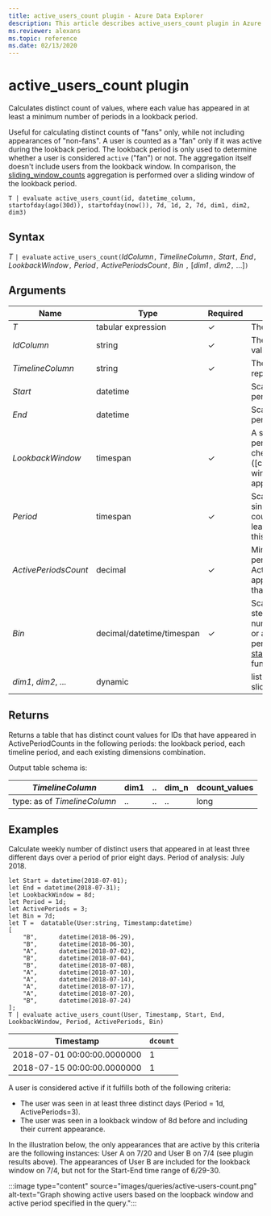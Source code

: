 ```yaml
---
title: active_users_count plugin - Azure Data Explorer
description: This article describes active_users_count plugin in Azure Data Explorer.
ms.reviewer: alexans
ms.topic: reference
ms.date: 02/13/2020
---
```

# active_users_count plugin

Calculates distinct count of values, where each value has appeared in at least a minimum number of periods in a lookback period.

Useful for calculating distinct counts of "fans" only,  while not including appearances of "non-fans". A user is counted as a "fan" only if it was active during the lookback period. The lookback period is only used to determine whether a user is considered `active` ("fan") or not. The aggregation itself doesn't include users from the lookback window. In comparison, the [sliding_window_counts](sliding-window-counts-plugin.md) aggregation is performed over a sliding window of the lookback period.

```kusto
T | evaluate active_users_count(id, datetime_column, startofday(ago(30d)), startofday(now()), 7d, 1d, 2, 7d, dim1, dim2, dim3)
```

## Syntax

*T* `| evaluate` `active_users_count(`*IdColumn*`,` *TimelineColumn*`,` *Start*`,` *End*`,` *LookbackWindow*`,` *Period*`,` *ActivePeriodsCount*`,` *Bin* `,` [*dim1*`,` *dim2*`,` ...]`)`

## Arguments

| Name | Type | Required | Description |
| -- | -- | -- | -- |
| *T* | tabular expression | &check; | The input tabular expression.|
| *IdColumn* | string | &check; | The name of the column with ID values that represent user activity. |
| *TimelineColumn* | string | &check; | The name of the column that represents timeline. |
| *Start* | datetime |   | Scalar with value of the analysis start period. |
| *End* | datetime |   | Scalar with value of the analysis end period. |
| *LookbackWindow* | timespan | &check; | A sliding time window defining a period where user appearance is checked. Lookback period starts at ([current appearance] - [lookback window]) and ends on ([current appearance]). |
| *Period* | timespan | &check; | Scalar constant timespan to count as single appearance (a user will be counted as active if it appears in at least distinct ActivePeriodsCount of this timespan. |
| *ActivePeriodsCount* | decimal | &check; | Minimal number of distinct active periods to decide if user is active. Active users are those users who appeared in at least (equal or greater than) active periods count. |
| *Bin* | decimal/datetime/timespan | &check; | Scalar constant value of the analysis step period. Can be a numeric/datetime/timestamp value, or a string that is `week`/`month`/`year`. All periods will be the corresponding [startofweek](startofweekfunction.md)/[startofmonth](startofmonthfunction.md)/[startofyear](startofyearfunction.md) functions. |
| *dim1*, *dim2*, ... | dynamic |   | list of the dimensions columns that slice the activity metrics calculation. |

## Returns

Returns a table that has distinct count values for IDs that have appeared in ActivePeriodCounts in the following periods: the lookback period, each timeline period, and each existing dimensions combination.

Output table schema is:

|*TimelineColumn*|dim1|..|dim_n|dcount_values|
|---|---|---|---|---|
|type: as of *TimelineColumn*|..|..|..|long|

## Examples

Calculate weekly number of distinct users that appeared in at least three different days over a period of prior eight days. Period of analysis: July 2018.

```kusto
let Start = datetime(2018-07-01);
let End = datetime(2018-07-31);
let LookbackWindow = 8d;
let Period = 1d;
let ActivePeriods = 3;
let Bin = 7d; 
let T =  datatable(User:string, Timestamp:datetime)
[
    "B",      datetime(2018-06-29),
    "B",      datetime(2018-06-30),
    "A",      datetime(2018-07-02),
    "B",      datetime(2018-07-04),
    "B",      datetime(2018-07-08),
    "A",      datetime(2018-07-10),
    "A",      datetime(2018-07-14),
    "A",      datetime(2018-07-17),
    "A",      datetime(2018-07-20),
    "B",      datetime(2018-07-24)
]; 
T | evaluate active_users_count(User, Timestamp, Start, End, LookbackWindow, Period, ActivePeriods, Bin)
```

|Timestamp|`dcount`|
|---|---|
|2018-07-01 00:00:00.0000000|1|
|2018-07-15 00:00:00.0000000|1|

A user is considered active if it fulfills both of the following criteria:

* The user was seen in at least three distinct days (Period = 1d, ActivePeriods=3).
* The user was seen in a lookback window of 8d before and including their current appearance.

In the illustration below, the only appearances that are active by this criteria are the following instances: User A on 7/20 and User B on 7/4 (see plugin results above).
The appearances of User B are included for the lookback window on 7/4, but not for the Start-End time range of 6/29-30.

:::image type="content" source="images/queries/active-users-count.png" alt-text="Graph showing active users based on the loopback window and active period specified in the query.":::
